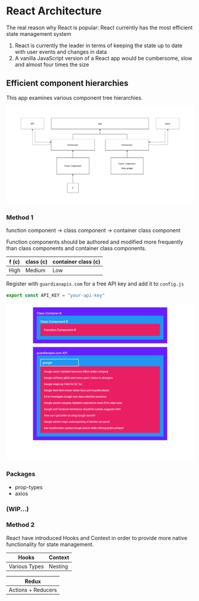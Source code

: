 # React Architecture

The real reason why React is popular: React currently has the most efficient state management system

1. React is currently the leader in terms of keeping the state up to date with user events and changes in data
2. A vanilla JavaScript version of a React app would be cumbersome, slow and almost four times the size

## Efficient component hierarchies

This app examines various component tree hierarchies.

![screenshot](https://raw.githubusercontent.com/Jon-Dickinson/react-architecture/master/src/images/ReactArchitectureB.jpg)

### Method 1

function component &#8594; class component &#8594; container class component

Function components should be authored and modified more frequently than class components and container class components.

| f (c) 	| class (c) | container class (c)	|
|--------------------	|-----------------	|---------------------------	|
| High               	| Medium          	| Low                       	|


Register with `guardianapis.com` for a free API key and add it to `config.js`

```javascript
export const API_KEY = "your-api-key"
```

![screenshot2](https://raw.githubusercontent.com/Jon-Dickinson/react-architecture/master/src/images/screenshot.png)

### Packages

  - prop-types
  - axios
  
### (WIP...)

### Method 2

React have introduced Hooks and Context in order to provide more native functionality for state management.

| Hooks | Context	|
|--------------------	|-----------------	|
| Various Types             | Nesting          	|

| Redux	|
|--------------------	|
| Actions + Reducers               	|
